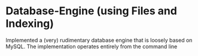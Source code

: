 # Database-Engine (using Files and Indexing)
 Implemented a (very) rudimentary database engine that is loosely based on MySQL. The implementation operates entirely from the command line
